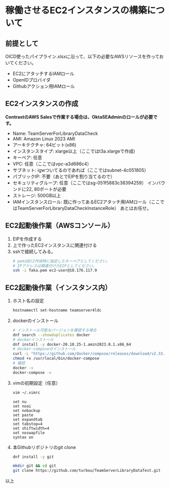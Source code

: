 # 稼働させるEC2インスタンスの構築について

## 前提として
OICD使ったパイプライン.xlsxに沿って、以下の必要なAWSリソースを作っておいてください。
- EC2にアタッチするIAMロール
- OpenIDプロバイダ
- Githubアクション用IAMロール

## EC2インスタンスの作成
**ContrastのAWS Salesで作業する場合は、OktaSEAdminのロールが必要です。**  
- Name: TeamServerForLibraryDataCheck
- AMI: Amazon Linux 2023 AMI
- アーキテクチャ: 64ビット(x86)
- インスタンスタイプ: xlarge以上（ここではt3a.xlargeで作成)
- キーペア: 任意
- VPC: 任意（ここではvpc-a3d686c4）
- サブネット: igwついてるのであれば（ここではsubnet-4c051805）
- パブリックIP: 不要（あとでEIPを割り当てるので）
- セキュリティグループ: 任意（ここではsg-051f5883c38394259）
  インバウンドに22, 80ポートが必要
- ストレージ: 500GB以上
- IAMインスタンスロール: 既に作ってあるEC2アタッチ用IAMロール（ここではTeamServerForLibraryDataCheckInstanceRole）
あとはお任せ。

## EC2起動後作業（AWSコンソール）
1. EIPを作成する
2. 上で作ったEC2インスタンスに関連付ける
3. sshで接続してみる。
   ```bash
   # pemはEC2作成時に指定したキーペアとしてください。
   # IPアドレスは関連付けたEIPとしてください。
   ssh -i Taka.pem ec2-user@18.176.117.9
   ```
## EC2起動後作業（インスタンス内）
1. ホスト名の設定
   ```bash
   hostnamectl set-hostname teamserver4ldc
   ```
2. dockerのインストール
   ```bash
   # インストール可能なバージョンを確認する場合
   dnf search --showduplicates docker
   # dockerインストール
   dnf install -y docker-20.10.25-1.amzn2023.0.1.x86_64
   # docker-composeのインストール
   curl -L "https://github.com/docker/compose/releases/download/v2.33.1/docker-compose-$(uname -s)-$(uname -m)" -o /usr/local/bin/docker-compose
   chmod +x /usr/local/bin/docker-compose
   # 確認
   docker -v
   docker-compose -v
   ```
3. vimの初期設定（任意）
   ```bash
   vim ~/.vimrc
   ```
   ```
   set nu
   set noai
   set nobackup
   set paste
   set expandtab
   set tabstop=4
   set shiftwidth=4
   set noswapfile
   syntax on
   ```
4. 本Githubリポジトリのgit clone
   ```bash
   dnf install -y git
   ```
   ```bash
   mkdir git && cd git
   git clone https://github.com/turbou/TeamServerLibraryDataTest.git
   ```

以上
